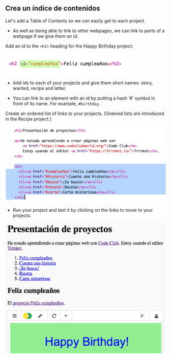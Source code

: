 ## Crea un índice de contenidos

Let's add a Table of Contents so we can easily get to each project.

+ As well as being able to link to other webpages, we can link to parts of a webpage if we give them an id. 

Add an id to the `<h2>` heading for the Happy Birthday project:

![captura de pantalla](images/showcase-id.png)

+ Add ids to each of your projects and give them short names: story, wanted, recipe and letter.

+ You can link to an element with an id by putting a hash ‘#’ symbol in front of its name. For example, `#birthday`.

Create an ordered list of links to your projects. (Ordered lists are introduced in the Recipe project.)

![screenshot](images/showcase-list.png)

+ Run your project and test it by clicking on the links to move to your projects. 

![captura de pantalla](images/showcase-list-output.png)